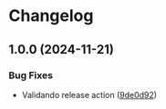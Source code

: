 # Changelog

## 1.0.0 (2024-11-21)


### Bug Fixes

* Validando release action ([9de0d92](https://github.com/felipefrodrigues/poc-automate-release/commit/9de0d927cac0f8a370abd120c8d3de022fffe06d))
